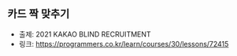 ##  카드 짝 맞추기

- 출제: 2021 KAKAO BLIND RECRUITMENT
- 링크: https://programmers.co.kr/learn/courses/30/lessons/72415
